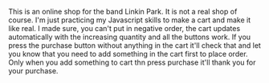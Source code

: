 This is an online shop for the band Linkin Park.
It is not a real shop of course.
I'm just practicing my Javascript skills to make a cart and make it like real.
I made sure, you can't put in negative order, the cart updates automatically with the increasing quantity and all the buttons work.
If you press the purchase button without anything in the cart it'll check that and let you know that you need to add something in the cart first to place order.
Only when you add something to cart thn press purchase it'll thank you for your purchase.
